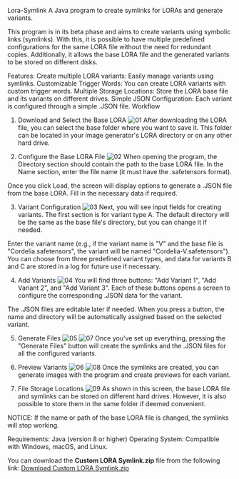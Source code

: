 Lora-Symlink
A Java program to create symlinks for LORAs and generate variants.

This program is in its beta phase and aims to create variants using symbolic links (symlinks). With this, it is possible to have multiple predefined configurations for the same LORA file without the need for redundant copies. Additionally, it allows the base LORA file and the generated variants to be stored on different disks.

Features:
Create multiple LORA variants: Easily manage variants using symlinks.
Customizable Trigger Words: You can create LORA variants with custom trigger words.
Multiple Storage Locations: Store the LORA base file and its variants on different drives.
Simple JSON Configuration: Each variant is configured through a simple .JSON file.
Workflow

1. Download and Select the Base LORA
![01](https://github.com/user-attachments/assets/23da95fd-d1c3-4bec-8950-891dc08e90ce)
After downloading the LORA file, you can select the base folder where you want to save it. This folder can be located in your image generator's LORA directory or on any other hard drive.

2. Configure the Base LORA File
![02](https://github.com/user-attachments/assets/b80198fc-0975-4b67-9b1e-8570ec135be5)
When opening the program, the Directory section should contain the path to the base LORA file. In the Name section, enter the file name (it must have the .safetensors format).

Once you click Load, the screen will display options to generate a .JSON file from the base LORA. Fill in the necessary data if required.

3. Variant Configuration
![03](https://github.com/user-attachments/assets/2d684ed4-ec67-49f2-90be-b8738978502f)
Next, you will see input fields for creating variants. The first section is for variant type A. The default directory will be the same as the base file's directory, but you can change it if needed.

Enter the variant name (e.g., if the variant name is "V" and the base file is "Cordelia.safetensors", the variant will be named "Cordelia-V.safetensors"). You can choose from three predefined variant types, and data for variants B and C are stored in a log for future use if necessary.

4. Add Variants
![04](https://github.com/user-attachments/assets/7b37c674-8e1d-4398-ba05-c28921fc780d)
You will find three buttons: "Add Variant 1", "Add Variant 2", and "Add Variant 3". Each of these buttons opens a screen to configure the corresponding .JSON data for the variant.

The .JSON files are editable later if needed. When you press a button, the name and directory will be automatically assigned based on the selected variant.

5. Generate Files
![05](https://github.com/user-attachments/assets/a6d8f4b5-7899-4e65-bc91-a9fa2cda7d18)
![07](https://github.com/user-attachments/assets/19459615-7cff-4839-b9f4-543fdd8f5723)
Once you've set up everything, pressing the "Generate Files" button will create the symlinks and the .JSON files for all the configured variants.

6. Preview Variants
![06](https://github.com/user-attachments/assets/a162f991-abd5-478c-bf2d-d89e3f1cec49)
![08](https://github.com/user-attachments/assets/b847e968-baa4-47b3-a479-80c357b0df10)
Once the symlinks are created, you can generate images with the program and create previews for each variant.

7. File Storage Locations
![09](https://github.com/user-attachments/assets/bdb34aad-55c8-448b-84df-91989dc7bd15)
As shown in this screen, the base LORA file and symlinks can be stored on different hard drives. However, it is also possible to store them in the same folder if deemed convenient.

NOTICE: If the name or path of the base LORA file is changed, the symlinks will stop working.

Requirements:
Java (version 8 or higher)
Operating System: Compatible with Windows, macOS, and Linux.

You can download the **Custom LORA Symlink.zip** file from the following link:
[Download Custom LORA Symlink.zip](https://github.com/BlaudioVargas/Lora-Symlink/releases/download/beta/Custom%20LORA%20Symlink.zip)
